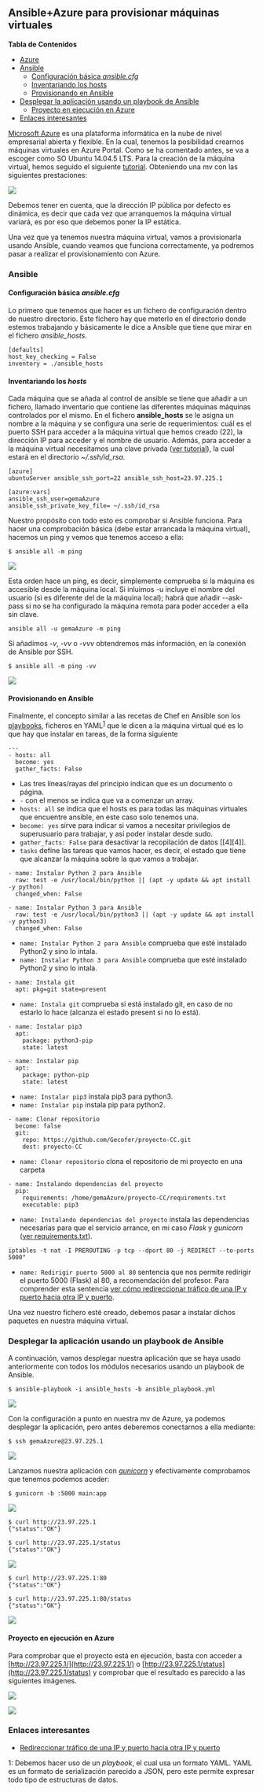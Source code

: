 ## Ansible+Azure para provisionar máquinas virtuales <a name="id1"></a>

**Tabla de Contenidos**

- [Azure](#id1)
- [Ansible](#id21)
  - [Configuración básica _ansible.cfg_](#id2)
  - [Inventariando los hosts](#id3)
  - [Provisionando en Ansible](#id4)
- [Desplegar la aplicación usando un playbook de Ansible](#id5)
  - [Proyecto en ejecución en Azure](#id6)
- [Enlaces interesantes](#id7)

[Microsoft Azure](https://azure.microsoft.com/es-es/) es una plataforma informática en la nube de nivel empresarial abierta y flexible. En la cual, tenemos la posibilidad crearnos máquinas virtuales en Azure Portal. Como se ha comentado antes, se va a escoger como SO Ubuntu 14.04.5 LTS. Para la creación de la máquina virtual, hemos seguido el siguiente [tutorial](https://docs.microsoft.com/es-es/azure/virtual-machines/linux/quick-create-portal?toc=%2fazure%2fvirtual-machines%2flinux%2ftoc.json). Obteniendo una mv con las siguientes prestaciones:

![](../../docs/images/azure0.png)

Debemos tener en cuenta, que la dirección IP pública por defecto es dinámica, es decir que cada vez que arranquemos la máquina virtual variará, es por eso que debemos poner la IP estática.

Una vez que ya tenemos nuestra máquina virtual, vamos a provisionarla usando Ansible, cuando veamos que funciona correctamente, ya podremos pasar a realizar el provisionamiento con Azure.

### Ansible <a name="id21"></a>


#### Configuración básica _ansible.cfg_ <a name="id2"></a>

Lo primero que tenemos que hacer es un fichero de configuración dentro de nuestro directorio. Este fichero hay que meterlo en el directorio donde estemos trabajando y básicamente le dice a Ansible que tiene que mirar en el fichero *ansible_hosts*.

~~~
[defaults]
host_key_checking = False
inventory = ./ansible_hosts
~~~

#### Inventariando los _hosts_ <a name="id3"></a>

Cada máquina que se añada al control de ansible se tiene que añadir a un fichero, llamado inventario que contiene las diferentes máquinas máquinas controlados por el mismo. En el fichero **ansible_hosts** se le asigna un nombre a la máquina y se configura una serie de requerimientos: cuál es el puerto SSH para acceder a la máquina virtual que hemos creado (22), la dirección IP para acceder y el nombre de usuario. Además, para acceder a la máquina virtual necesitamos una clave privada ([ver tutorial](https://docs.microsoft.com/es-es/azure/virtual-machines/linux/quick-create-portal?toc=%2fazure%2fvirtual-machines%2flinux%2ftoc.json)), la cual estará en el directorio *~/.ssh/id_rsa*.

~~~
[azure]
ubuntuServer ansible_ssh_port=22 ansible_ssh_host=23.97.225.1

[azure:vars]
ansible_ssh_user=gemaAzure
ansible_ssh_private_key_file= ~/.ssh/id_rsa
~~~

Nuestro propósito con todo esto es comprobar si Ansible funciona. Para hacer una comprobación básica (debe estar arrancada la máquina virtual), hacemos un ping y vemos que tenemos acceso a ella:

~~~
$ ansible all -m ping
~~~

![](../../docs/images/azure1.png)

Esta orden hace un ping, es decir, simplemente comprueba si la máquina es accesible desde la máquina local. Si inluimos -u incluye el nombre del usuario (si es diferente del de la máquina local); habrá que añadir --ask-pass si no se ha configurado la máquina remota para poder acceder a ella sin clave.

~~~
ansible all -u gemaAzure -m ping
~~~

Si añadimos *-v*, _-vv_ o _-vvv_ obtendremos más información, en la conexión de Ansible por SSH.

~~~
$ ansible all -m ping -vv
~~~

![](../../docs/images/azure2.png)

#### Provisionando en Ansible <a name="id4"></a>

Finalmente, el concepto similar a las recetas de Chef en Ansible son los [playbooks](https://davidwinter.me/introduction-to-ansible/), ficheros en YAML<sup>[1](#myfootnote1)</sup> que le dicen a la máquina virtual qué es lo que hay que instalar en tareas, de la forma siguiente

~~~
---
- hosts: all
  become: yes
  gather_facts: False
~~~

- Las tres líneas/rayas del principio indican que es un documento o página.
- `-` con el menos se indica que va a comenzar un array.
- `hosts: all` se indica que el hosts es para todas las máquinas virtuales que encuentre ansible, en este caso solo tenemos una.
- `become: yes` sirve para indicar si vamos a necesitar privilegios de superusuario para trabajar, y así poder instalar desde sudo.
- `gather_facts: False` para desactivar la recopilación de datos [[4][4]].
- `tasks` define las tareas que vamos hacer, es decir, el estado que tiene que alcanzar la máquina sobre la que vamos a trabajar.

~~~
- name: Instalar Python 2 para Ansible
  raw: test -e /usr/local/bin/python || (apt -y update && apt install -y python)
  changed_when: False

- name: Instalar Python 3 para Ansible
  raw: test -e /usr/local/bin/python3 || (apt -y update && apt install -y python3)
  changed_when: False

~~~

- `name: Instalar Python 2 para Ansible` comprueba que esté instalado Python2 y sino lo intala.
- `name: Instalar Python 3 para Ansible` comprueba que esté instalado Python2 y sino lo intala.

~~~
- name: Instala git
  apt: pkg=git state=present
~~~

- `name: Instala git` comprueba si está instalado git, en caso de no estarlo lo hace (alcanza el estado present si no lo está).

~~~
- name: Instalar pip3
  apt:
    package: python3-pip
    state: latest

- name: Instalar pip
  apt:
    package: python-pip
    state: latest
~~~

- `name: Instalar pip3` instala pip3 para python3.
- `name: Instalar pip` instala pip para python2.

~~~
- name: Clonar repositorio
  become: false
  git:
    repo: https://github.com/Gecofer/proyecto-CC.git
    dest: proyecto-CC
~~~

- `name: Clonar repositorio` clona el repositorio de mi proyecto en una carpeta

~~~
- name: Instalando dependencias del proyecto
  pip:
    requirements: /home/gemaAzure/proyecto-CC/requirements.txt
    executable: pip3
~~~

- `name: Instalando dependencias del proyecto` instala las dependencias necesarias para que el servicio arrance, en mi caso _Flask_ y _gunicorn_ ([ver requirements.txt](https://github.com/Gecofer/proyecto-CC/blob/master/requirements.txt)).

~~~
iptables -t nat -I PREROUTING -p tcp --dport 80 -j REDIRECT --to-ports 5000"
~~~

- `name: Redirigir puerto 5000 al 80` sentencia que nos permite redirigir el puerto 5000 (Flask) al 80, a recomendación del profesor. Para comprender esta sentencia [ver cómo redireccionar tráfico de una IP y puerto hacia otra IP y puerto](https://blog.desdelinux.net/redireccionar-trafico-iptables/).

Una vez nuestro fichero esté creado, debemos pasar a instalar dichos paquetes en nuestra máquina virtual.


### Desplegar la aplicación usando un playbook de Ansible  <a name="id5"></a>

A continuación, vamos desplegar nuestra aplicación que se haya usado anteriormente con todos los módulos necesarios usando un playbook de Ansible.

~~~
$ ansible-playbook -i ansible_hosts -b ansible_playbook.yml
~~~

![](../../docs/images/azure7.png)

Con la configuración a punto en nuestra mv de Azure, ya podemos desplegar la aplicación, pero antes deberemos conectarnos a ella mediante:

~~~
$ ssh gemaAzure@23.97.225.1
~~~

![](../../docs/images/azure3.png)

Lanzamos nuestra aplicación con [_gunicorn_](https://gunicorn.org) y efectivamente comprobamos que tenemos podemos aceder:

~~~
$ gunicorn -b :5000 main:app
~~~

![](../../docs/images/azure4.png)

~~~
$ curl http://23.97.225.1
{"status":"OK"}

$ curl http://23.97.225.1/status
{"status":"OK"}
~~~

![](../../docs/images/azure5.png)

~~~
$ curl http://23.97.225.1:80
{"status":"OK"}

$ curl http://23.97.225.1:80/status
{"status":"OK"}
~~~

![](../../docs/images/azure6.png)


#### Proyecto en ejecución en Azure <a name="id6"></a>

Para comprobar que el proyecto está en ejecución, basta con acceder a [http://23.97.225.1/](http://23.97.225.1/) o [http://23.97.225.1/status](http://23.97.225.1/status) y comprobar que el resultado es parecido a las siguientes imágenes.

![](../../docs/images/azure8.png)

![](../../docs/images/azure9.png)

### Enlaces interesantes <a name="id7"></a>

- [Redireccionar tráfico de una IP y puerto hacia otra IP y puerto](https://blog.desdelinux.net/redireccionar-trafico-iptables/)

<a name="myfootnote1">1</a>: Debemos hacer uso de un _playbook_, el cual usa un formato YAML. YAML es un formato de serialización parecido a JSON, pero este permite expresar todo tipo de estructuras de datos.
